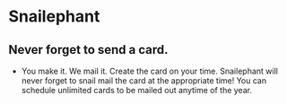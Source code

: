 # Snailephant


## Never forget to send a card.

  - You make it. We mail it. Create the card on your time. Snailephant will never forget to snail mail the card at the appropriate time! You can schedule unlimited cards to be mailed out anytime of the year.
